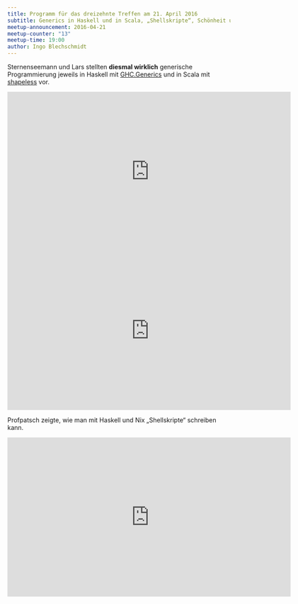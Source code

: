 ```yaml
---
title: Programm für das dreizehnte Treffen am 21. April 2016
subtitle: Generics in Haskell und in Scala, „Shellskripte“, Schönheit und Kunst mit Isabelle
meetup-announcement: 2016-04-21
meetup-counter: "13"
meetup-time: 19:00
author: Ingo Blechschmidt
---
```


Sternenseemann und Lars stellten **diesmal wirklich** generische Programmierung jeweils
in Haskell mit [GHC.Generics](https://hackage.haskell.org/package/base-4.8.2.0/docs/GHC-Generics.html)
und in Scala mit [shapeless](https://github.com/milessabin/shapeless) vor.

<iframe width="640" height="360" src="https://www.youtube-nocookie.com/embed/Zj4P7FoHef0" frameborder="0" allowfullscreen></iframe>

<iframe width="640" height="360" src="https://www.youtube-nocookie.com/embed/Egmf1hKxhmg" frameborder="0" allowfullscreen></iframe>

Profpatsch zeigte, wie man mit Haskell und Nix „Shellskripte“ schreiben kann.

<iframe width="640" height="360" src="https://www.youtube-nocookie.com/embed/mVrhYneg2Kk" frameborder="0" allowfullscreen></iframe>
